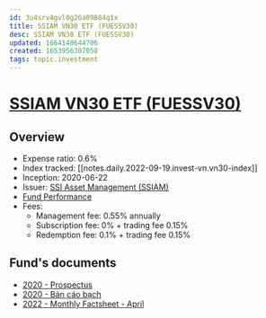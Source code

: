```yaml
---
id: 3u4srv4gvl0g26a09884q1x
title: SSIAM VN30 ETF (FUESSV30)
desc: SSIAM VN30 ETF (FUESSV30)
updated: 1664148644706
created: 1653956307058
tags: topic.investment
---
```

# [SSIAM VN30 ETF (FUESSV30)](https://www.ssi.com.vn/en/ssiam/fund-information-ssiam-vn30)

## Overview

- Expense ratio: 0.6%
- Index tracked: [[notes.daily.2022-09-19.invest-vn.vn30-index]]
- Inception: 2020-06-22
- Issuer: [SSI Asset Management (SSIAM)](https://www.ssi.com.vn/en/ssiam/who-we-are)
- [Fund Performance](https://www.ssi.com.vn/en/ssiam/performance-vn30)
- Fees:
    - Management fee: 0.55% annually
    - Subscription fee: 0% + trading fee 0.15%
    - Redemption fee: 0.1% + trading fee 0.15%

## Fund's documents

- [2020 - Prospectus](https://masvn.com/api/attachment/file/1634786746779-ProspectusETFSSIAMETFVN30_ENG.pdf)
- [2020 - Bản cáo bạch](https://masvn.com/api/attachment/file/1630480175274-20201007-BanCaoBachQuyETFSSIAMVN30.pdf)
- [2022 - Monthly Factsheet - April](https://masvn.com/api/attachment/file/1653271880950-SSIAMVN30ETF_Factsheet_VIE_30042022.pdf)